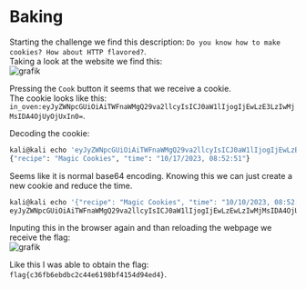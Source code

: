 # Baking

Starting the challenge we find this description: `Do you know how to make cookies? How about HTTP flavored?`. <br/>
Taking a look at the website we find this: <br/>
![grafik](https://github.com/Aryt3/writeups/assets/110562298/2e14a515-55d8-4196-9ca1-ce8a6344bbf1)

Pressing the `Cook` button it seems that we receive a cookie. <br/>
The cookie looks like this: `in_oven:eyJyZWNpcGUiOiAiTWFnaWMgQ29va2llcyIsICJ0aW1lIjogIjEwLzE3LzIwMjMsIDA4OjUyOjUxIn0=`. <br/>

Decoding the cookie:
```sh
kali@kali echo 'eyJyZWNpcGUiOiAiTWFnaWMgQ29va2llcyIsICJ0aW1lIjogIjEwLzE3LzIwMjMsIDA4OjUyOjUxIn0=' | base64 -d                                                   
{"recipe": "Magic Cookies", "time": "10/17/2023, 08:52:51"}
```

Seems like it is normal base64 encoding. Knowing this we can just create a new cookie and reduce the time.
```sh
kali@kali echo '{"recipe": "Magic Cookies", "time": "10/10/2023, 08:52:51"}' | base64
eyJyZWNpcGUiOiAiTWFnaWMgQ29va2llcyIsICJ0aW1lIjogIjEwLzEwLzIwMjMsIDA4OjUyOjUxIn0K
```

Inputing this in the browser again and than reloading the webpage we receive the flag: <br/>
![grafik](https://github.com/Aryt3/writeups/assets/110562298/b30d4eb5-e76b-49cd-93aa-a9d4ab5f7961)

Like this I was able to obtain the flag: `flag{c36fb6ebdbc2c44e6198bf4154d94ed4}`.
